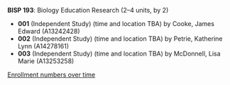 **BISP 193**: Biology Education Research (2–4 units, by 2)

- **001** (Independent Study) (time and location TBA) by Cooke, James Edward (A13242428)
- **002** (Independent Study) (time and location TBA) by Petrie, Katherine Lynn (A14278161)
- **003** (Independent Study) (time and location TBA) by McDonnell, Lisa Marie (A13253258)

[Enrollment numbers over time](./BISP193.tsv)
